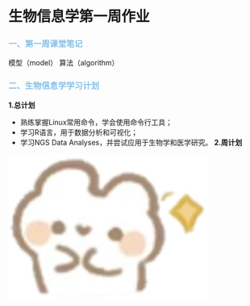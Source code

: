 # 生物信息学第一周作业
### <span style="color: #85C1E9;">一、第一周课堂笔记</span>
模型（model）
算法（algorithm）
###  <span style="color: #85C1E9;">二、生物信息学学习计划</span>
**1.总计划**
  * 熟练掌握Linux常用命令，学会使用命令行工具；
  * 学习R语言，用于数据分析和可视化；
  * 学习NGS Data Analyses，并尝试应用于生物学和医学研究。
**2.周计划**  
   
![可爱兔子](https://github.com/Joyee001/2025bioinfo/raw/main/images/兔子笑.jpg)

